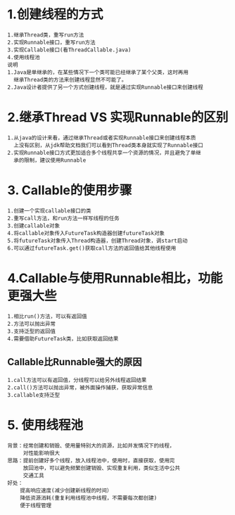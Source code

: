 # 1.创建线程的方式
    1.继承Thread类，重写run方法
    2.实现Runnable接口，重写run方法
    3.实现Callable接口(看ThreadCallable.java)
    4.使用线程池
    说明
    1.Java是单继承的，在某些情况下一个类可能已经继承了某个父类，这时再用
      继承Thread类的方法来创建线程显然不可能了。
    2.Java设计者提供了另一个方式创建线程，就是通过实现Runnable接口来创建线程
# 2.继承Thread VS 实现Runnable的区别
    1.从java的设计来看，通过继承Thread或者实现Runnable接口来创建线程本质
      上没有区别，从jdk帮助文档我们可以看到Thread类本身就实现了Runnable接口
    2.实现Runnable接口方式更加适合多个线程共享一个资源的情况，并且避免了单继
      承的限制，建议使用Runnable
# 3. Callable的使用步骤
    1.创建一个实现callable接口的类
    2.重写call方法，和run方法一样写线程的任务
    3.创建callable对象
    4.将callable对象传入FutureTask构造器创建futureTask对象
    5.将futureTask对象传入Thread构造器，创建Thread对象，调start启动
    6.可以通过futureTask.get()获取call方法的返回值给其他线程使用
    
#  4.Callable与使用Runnable相比，功能更强大些
    1.相比run()方法，可以有返回值
    2.方法可以抛出异常
    3.支持泛型的返回值
    4.需要借助FutureTask类，比如获取返回结果
## Callable比Runnable强大的原因
    1.call方法可以有返回值，分线程可以给另外线程返回结果
    2.call()方法可以抛出异常，被外面操作捕获，获取异常信息
    3.callable支持泛型
# 5. 使用线程池
    背景：经常创建和销毁、使用量特别大的资源，比如并发情况下的线程，
         对性能影响很大
    思路：提前创建好多个线程，放入线程池中，使用时，直接获取，使用完
         放回池中，可以避免频繁创建销毁、实现重复利用，类似生活中公共
         交通工具
    好处：
        提高响应速度(减少创建新线程的时间）
        降低资源消耗(重复利用线程池中线程，不需要每次都创建)
        便于线程管理